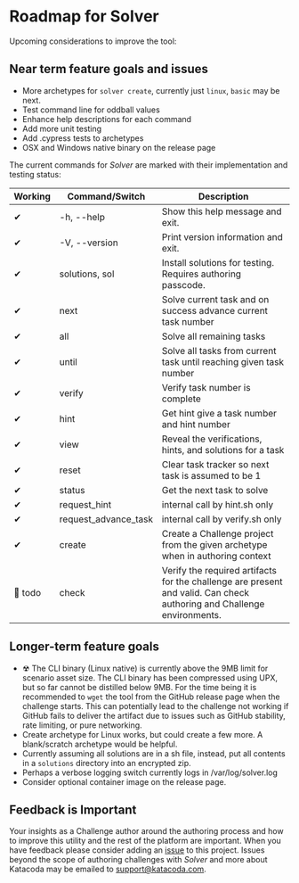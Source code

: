# Roadmap for Solver

Upcoming considerations to improve the tool:

## Near term feature goals and issues

- More archetypes for `solver create`, currently just `linux`, `basic` may be next.
- Test command line for oddball values
- Enhance help descriptions for each command
- Add more unit testing
- Add .cypress tests to archetypes
- OSX and Windows native binary on the release page

The current commands for _Solver_ are marked with their implementation and testing status:

| Working | Command/Switch        | Description |
|---------|-----------------------|-------------|
| ✔       | -h, --help           | Show this help message and exit. |
| ✔       | -V, --version        | Print version information and exit. |
| ✔       | solutions, sol       | Install solutions for testing. Requires authoring passcode. |
| ✔       | next                 | Solve current task and on success advance current task number |    
| ✔       | all                  | Solve all remaining tasks |
| ✔       | until                | Solve all tasks from current task until reaching given task number |
| ✔       | verify               | Verify task number is complete |
| ✔       | hint                 | Get hint give a task number and hint number |
| ✔       | view                 | Reveal the verifications, hints, and solutions for a task |
| ✔       | reset                | Clear task tracker so next task is assumed to be 1 |
| ✔       | status               | Get the next task to solve |
| ✔       | request_hint         | internal call by hint.sh only |
| ✔       | request_advance_task | internal call by verify.sh only |
| ✔       | create               | Create a Challenge project from the given archetype when in authoring context |
| 🤔 todo  | check                | Verify the required artifacts for the challenge are present and valid. Can check authoring and Challenge environments. |

## Longer-term feature goals

- ☢ The CLI binary (Linux native) is currently above the 9MB limit for scenario asset size. The CLI binary has been compressed using UPX, but so far cannot be distilled below 9MB. For the time being it is recommended to `wget` the tool from the GitHub release page when the challenge starts. This can potentially lead to the challenge not working if GitHub fails to deliver the artifact due to issues such as GitHub stability, rate limiting, or pure networking.
- Create archetype for Linux works, but could create a few more. A blank/scratch archetype would be helpful.
- Currently assuming all solutions are in a sh file, instead, put all contents in a `solutions` directory into an encrypted zip.
- Perhaps a verbose logging switch currently logs in /var/log/solver.log
- Consider optional container image on the release page.

## Feedback is Important

Your insights as a Challenge author around the authoring process and how to improve this utility and the rest of the platform are important. When you have feedback please consider adding an [issue](https://github.com/javajon/katacoda-solver/issues) to this project. Issues beyond the scope of authoring challenges with _Solver_ and more about Katacoda may be emailed to support@katacoda.com.
